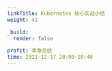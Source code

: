 ```yaml
---
linkTitle: Kubernetes 核心实战小结
weight: 42

_build:
  render: false

profit: 本章总结
time: 2021-12-17 20:00-20:40
---
```

